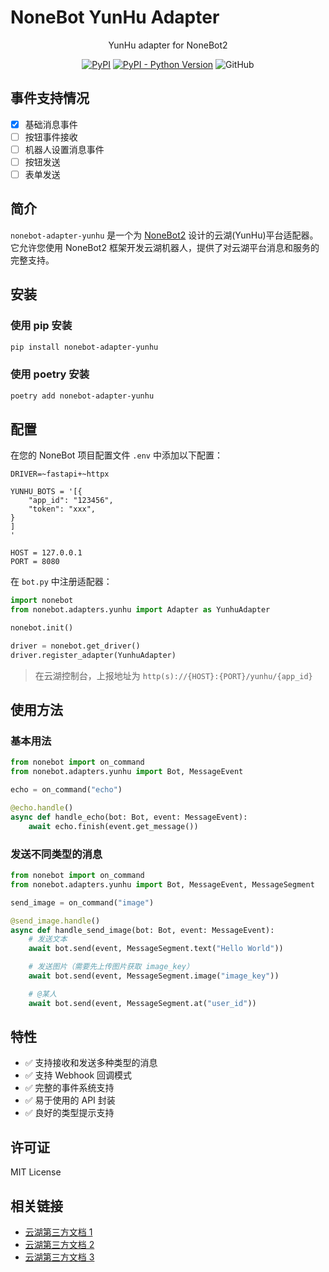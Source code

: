 # NoneBot YunHu Adapter

<div align="center">

YunHu adapter for NoneBot2

[![PyPI](https://img.shields.io/pypi/v/nonebot-adapter-yunhu)](https://pypi.org/project/nonebot-adapter-yunhu/)
[![PyPI - Python Version](https://img.shields.io/pypi/pyversions/nonebot-adapter-yunhu)](https://pypi.org/project/nonebot-adapter-yunhu/)
![GitHub](https://img.shields.io/github/license/molanp/nonebot-adapter-yunhu)

</div>


## 事件支持情况

- [x] 基础消息事件
- [ ] 按钮事件接收
- [ ] 机器人设置消息事件
- [ ] 按钮发送
- [ ] 表单发送

## 简介

`nonebot-adapter-yunhu` 是一个为 [NoneBot2](https://github.com/nonebot/nonebot2) 设计的云湖(YunHu)平台适配器。它允许您使用 NoneBot2 框架开发云湖机器人，提供了对云湖平台消息和服务的完整支持。

## 安装

### 使用 pip 安装

```bash
pip install nonebot-adapter-yunhu
```

### 使用 poetry 安装

```bash
poetry add nonebot-adapter-yunhu
```

## 配置

在您的 NoneBot 项目配置文件 `.env` 中添加以下配置：

```env
DRIVER=~fastapi+~httpx

YUNHU_BOTS = '[{
    "app_id": "123456",
    "token": "xxx",
}
]
'

HOST = 127.0.0.1
PORT = 8080
```

在 `bot.py` 中注册适配器：

```python
import nonebot
from nonebot.adapters.yunhu import Adapter as YunhuAdapter

nonebot.init()

driver = nonebot.get_driver()
driver.register_adapter(YunhuAdapter)
```

> 在云湖控制台，上报地址为 `http(s)://{HOST}:{PORT}/yunhu/{app_id}`

## 使用方法

### 基本用法

```python
from nonebot import on_command
from nonebot.adapters.yunhu import Bot, MessageEvent

echo = on_command("echo")

@echo.handle()
async def handle_echo(bot: Bot, event: MessageEvent):
    await echo.finish(event.get_message())
```

### 发送不同类型的消息

```python
from nonebot import on_command
from nonebot.adapters.yunhu import Bot, MessageEvent, MessageSegment

send_image = on_command("image")

@send_image.handle()
async def handle_send_image(bot: Bot, event: MessageEvent):
    # 发送文本
    await bot.send(event, MessageSegment.text("Hello World"))

    # 发送图片（需要先上传图片获取 image_key）
    await bot.send(event, MessageSegment.image("image_key"))

    # @某人
    await bot.send(event, MessageSegment.at("user_id"))
```

## 特性

- ✅ 支持接收和发送多种类型的消息
- ✅ 支持 Webhook 回调模式
- ✅ 完整的事件系统支持
- ✅ 易于使用的 API 封装
- ✅ 良好的类型提示支持

## 许可证

MIT License


## 相关链接

- [云湖第三方文档 1](https://yh-api.yyyyt.top/api/v1/msg.html#%E6%89%B9%E9%87%8F%E6%92%A4%E5%9B%9E%E6%B6%88%E6%81%AF)
- [云湖第三方文档 2](https://fly1919.github.io/adapter-yunhupro/markdown/dev/yunhu-official/400/7.html)
- [云湖第三方文档 3](https://www.yhchat.top/#/yunhu-bot-dev/msg-type-examples)
